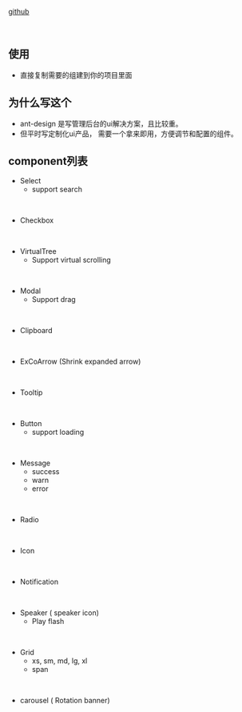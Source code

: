 [github](https://github.com/shengunbaba/gun-view)

&nbsp;

## 使用

- 直接复制需要的组建到你的项目里面

## 为什么写这个

- ant-design 是写管理后台的ui解决方案，且比较重。
- 但平时写定制化ui产品， 需要一个拿来即用，方便调节和配置的组件。

## component列表

- Select
    - support search

&nbsp;

- Checkbox

&nbsp;

- VirtualTree
    - Support virtual scrolling

&nbsp;

- Modal
    - Support drag

&nbsp;

- Clipboard

&nbsp;

- ExCoArrow  (Shrink expanded arrow)

&nbsp;

- Tooltip

&nbsp;

- Button
    - support loading

&nbsp;

- Message
    - success
    - warn
    - error

&nbsp;

- Radio

&nbsp;

- Icon

&nbsp;

- Notification

&nbsp;

- Speaker  ( speaker icon)
    - Play flash

&nbsp;

- Grid
    - xs, sm, md, lg, xl
    - span

&nbsp;

- carousel ( Rotation banner)





